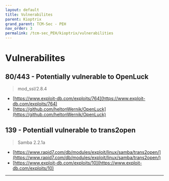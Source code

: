 ```yaml
---
layout: default
title: Vulnerabilites
parent: Kioptrix
grand_parent: TCM-Sec - PEH
nav_order: 3
permalink: /tcm-sec_PEH/kioptrix/vulnerabilities
---
```

<!-- markdownlint-disable MD022 -->
<!-- markdownlint-disable MD025 -->
# Vulnerabilites

## 80/443 - Potentially vulnerable to OpenLuck

> mod_ssl/2.8.4

- [https://www.exploit-db.com/exploits/764](https://www.exploit-db.com/exploits/764)
- [https://github.com/heltonWernik/OpenLuck](https://github.com/heltonWernik/OpenLuck)

## 139 - Potentiall vulnerable to trans2open

> Samba 2.2.1a  

- [https://www.rapid7.com/db/modules/exploit/linux/samba/trans2open/](https://www.rapid7.com/db/modules/exploit/linux/samba/trans2open/)
- [https://www.exploit-db.com/exploits/10](https://www.exploit-db.com/exploits/10)

---
